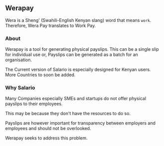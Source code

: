 ## Werapay 

Wera is a Sheng' (Swahili-English Kenyan slang) word that means `work`. Therefore, Wera Pay translates to Work Pay.

### About

Werapay is a tool for generating physical payslips. This can be a single slip for individual use or, Payslips can be generated as a batch for an organisation.

The Current version of Salario is especially designed for Kenyan users. More Countries to soon be added.

### Why Salario

Many Companies especially SMEs and startups do not offer physical payslips to their employees.

This may be because they don't have the resources to do so.

Payslips are however important for transparency between employers and employees and should not be overlooked.

Werapay seeks to address this problem.
